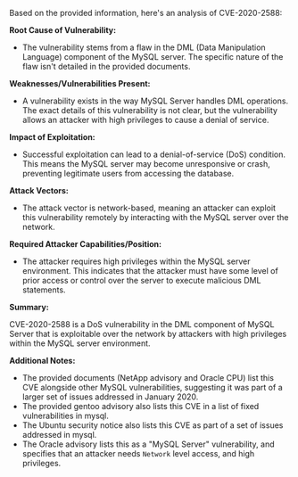 Based on the provided information, here's an analysis of CVE-2020-2588:

**Root Cause of Vulnerability:**

*   The vulnerability stems from a flaw in the DML (Data Manipulation Language) component of the MySQL server. The specific nature of the flaw isn't detailed in the provided documents.

**Weaknesses/Vulnerabilities Present:**

*   A vulnerability exists in the way MySQL Server handles DML operations. The exact details of this vulnerability is not clear, but the vulnerability allows an attacker with high privileges to cause a denial of service.

**Impact of Exploitation:**

*   Successful exploitation can lead to a denial-of-service (DoS) condition. This means the MySQL server may become unresponsive or crash, preventing legitimate users from accessing the database.

**Attack Vectors:**

*   The attack vector is network-based, meaning an attacker can exploit this vulnerability remotely by interacting with the MySQL server over the network.

**Required Attacker Capabilities/Position:**

*   The attacker requires high privileges within the MySQL server environment. This indicates that the attacker must have some level of prior access or control over the server to execute malicious DML statements.

**Summary:**

CVE-2020-2588 is a DoS vulnerability in the DML component of MySQL Server that is exploitable over the network by attackers with high privileges within the MySQL server environment.

**Additional Notes:**

*   The provided documents (NetApp advisory and Oracle CPU) list this CVE alongside other MySQL vulnerabilities, suggesting it was part of a larger set of issues addressed in January 2020.
*   The provided gentoo advisory also lists this CVE in a list of fixed vulnerabilities in mysql.
*   The Ubuntu security notice also lists this CVE as part of a set of issues addressed in mysql.
*   The Oracle advisory lists this as a "MySQL Server" vulnerability, and specifies that an attacker needs `Network` level access, and high privileges.